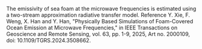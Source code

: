 The emissivity of sea foam at the microwave frequencies is estimated using a two-stream approximation radiative transfer model.
Reference
Y. Xie, F. Weng, X. Han and Y. Han, "Physically Based Simulations of Foam-Covered Ocean Emission at Microwave Frequencies," in IEEE Transactions on Geoscience and Remote Sensing, vol. 63, pp. 1-9, 2025, Art no. 2000109, doi: 10.1109/TGRS.2024.3508662.
